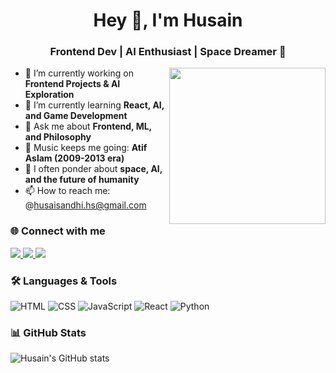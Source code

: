 <h1 align="center">Hey 👋, I'm Husain</h1>
<h3 align="center">Frontend Dev | AI Enthusiast | Space Dreamer 🚀</h3>

<img align="right" width="250" src="https://media1.giphy.com/media/XlGQ2sBz4gvIAv0FVa/giphy.webp">

- 🔭 I’m currently working on **Frontend Projects & AI Exploration**
- 🌱 I’m currently learning **React, AI, and Game Development**
- 💬 Ask me about **Frontend, ML, and Philosophy**
- 🎵 Music keeps me going: **Atif Aslam (2009-2013 era)**
- 🌌 I often ponder about **space, AI, and the future of humanity**
- 📫 How to reach me: @husaisandhi.hs@gmail.com

### 🌐 Connect with me  
<a href="https://x.com/husain_abbasali" target="_blank">
  <img src="https://img.shields.io/badge/Twitter-1DA1F2?style=for-the-badge&logo=twitter&logoColor=white">
</a>  
<a href="https://www.linkedin.com/in/husainsandhi/" target="_blank">
  <img src="https://img.shields.io/badge/LinkedIn-0A66C2?style=for-the-badge&logo=linkedin&logoColor=white">
</a>  
<a href="https://portfolio-chi-topaz-25.vercel.app/" target="_blank">
  <img src="https://img.shields.io/badge/Portfolio-000?style=for-the-badge&logo=vercel&logoColor=white">
</a>  


### 🛠️ Languages & Tools  
![HTML](https://img.shields.io/badge/HTML-E34F26?style=for-the-badge&logo=html5&logoColor=white)
![CSS](https://img.shields.io/badge/CSS-1572B6?style=for-the-badge&logo=css3&logoColor=white)
![JavaScript](https://img.shields.io/badge/JavaScript-F7DF1E?style=for-the-badge&logo=javascript&logoColor=black)
![React](https://img.shields.io/badge/React-20232A?style=for-the-badge&logo=react&logoColor=61DAFB)
![Python](https://img.shields.io/badge/Python-3776AB?style=for-the-badge&logo=python&logoColor=white)

### 📊 GitHub Stats  
![Husain's GitHub stats](https://github-readme-stats.vercel.app/api?username=yourgithubusername&show_icons=true&theme=tokyonight)




